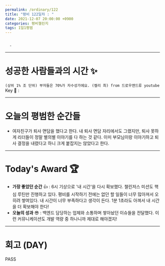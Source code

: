 ```yaml
---
permalink: /ordinary/122
title: "평비 122일차 : "
date: 2021-12-07 20:00:00 +0900
categories: 평비챌린지
tags: 1일1평범
---
```

```

  - 
```

---
# 성공한 사람들과의 시간 ✨
`(상위 1% 조 단위) 부자들은 70%가 자수성가에요. (켈리 최) from 드로우앤드류 youtube`  
Key 🔑 :

---
# 오늘의 평범한 순간들
- 여자친구가 퇴사 면담을 했다고 한다. 내 퇴사 면담 자리에서도 그랬지만, 퇴사 못하게 리더들이 정말 별의별 이야기를 다 하는 것 같다. 이미 부모님이랑 이야기하고 퇴사 결정을 내렸다고 하니 크게 붙잡지는 않았다고 한다.

---
# Today's Award 🏆
- **가장 좋았던 순간** 👍 : 6시 기상으로 '내 시간'을 다시 확보했다. 챌린저스 미션도 핵심 루틴만 진행하고 있다. 평비를 시작하기 전에는 없던 할 일들이 너무 많아져서 오히려 쌓여있다. 내 시간이 너무 부족하다고 생각이 든다. 1분 1초라도 아껴서 내 시간을 더 확보해야 한다!
- **오늘의 성과** 😎 : 백엔드 담당하는 업체와 소통하며 쌓아놨던 이슈들을 전달했다. 이런 커뮤니케이션도 개발 역량 중 하나니까 제대로 해야겠지!

---
# 회고 (DAY)
PASS